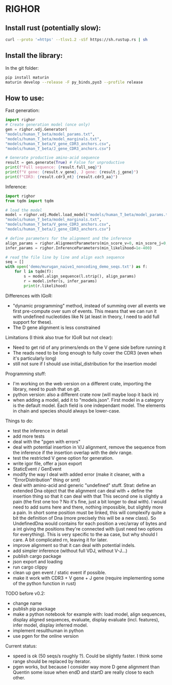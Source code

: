 # RIGHOR

Install rust (potentially slow):
--------------------------------

``` sh
curl --proto '=https' --tlsv1.2 -sSf https://sh.rustup.rs | sh
```

Install the library:
--------------------

In the git folder:
``` sh
pip install maturin
maturin develop --release -F py_binds,pyo3 --profile release
```

How to use:
-----------

Fast generation:
```py
import righor
# Create generation model (once only)
gen = righor.vdj.Generator(
"models/human_T_beta/model_params.txt",
"models/human_T_beta/model_marginals.txt",
"models/human_T_beta/V_gene_CDR3_anchors.csv",
"models/human_T_beta/J_gene_CDR3_anchors.csv")

# Generate productive amino-acid sequence
result = gen.generate(True) # False for unproductive
print(f"Full sequence: {result.full_seq}")
print(f"V gene: {result.v_gene}, J gene: {result.j_gene}")
print(f"CDR3: {result.cdr3_nt} {result.cdr3_aa}")
```


Inference:
```py
import righor
from tqdm import tqdm

# load the model
model = righor.vdj.Model.load_model("models/human_T_beta/model_params.txt",
"models/human_T_beta/model_marginals.txt",
"models/human_T_beta/V_gene_CDR3_anchors.csv",
"models/human_T_beta/J_gene_CDR3_anchors.csv")

# define parameters for the alignment and the inference
align_params = righor.AlignmentParameters(min_score_v=0, min_score_j=0,max_error_d=100)
infer_params = righor.InferenceParameters(min_likelihood=1e-400)

# read the file line by line and align each sequence
seq = []
with open('demo/murugan_naive1_noncoding_demo_seqs.txt') as f:
    for l in tqdm(f):
        s = model.align_sequence(l.strip(), align_params)
        r = model.infer(s, infer_params)
        print(r.likelihood)
```


Differences with IGoR:
- "dynamic programming" method, instead of summing over all events we first pre-compute over sum of events. This means that we can run it with undefined nucleotides like N (at least in theory, I need to add full support for these).
- The D gene alignment is less constrained

Limitations (I think also true for IGoR but not clear):
- Need to get rid of any primers/ends on the V gene side before running it
- The reads need to be long enough to fully cover the CDR3 (even when it's particularly long)
- still not sure if I should use initial_distribution for the insertion model

Programming stuff:
- I'm working on the web version on a different crate, importing the library, need to push that on git.
- python version: also a different crate now (will maybe loop it back in)
- when adding a model, add it to "models.json". First model in a category is the default model. Each field is one independant model. The elements in chain and species should always be lower-case.


Things to do:
- test the inference in detail
- add more tests
- deal with the "pgen with errors"
- deal with potential insertion in V/J alignment, remove the sequence from the inference if the insertion overlap with the delv range.
- test the restricted V gene option for generation.
- write igor file, offer a json export
- StaticEvent / GenEvent
- modify the way I deal with added error (make it cleaner, with a "ErrorDistribution" thing or smt)
- deal with amino-acid and generic "undefined" stuff.
Strat: define an extended Dna object that the alignment can deal with +
define the insertion thing so that it can deal with that
This second one is slightly a pain (the first one too ? No it's fine, just a bit longer to deal with).
I would need to add sums here and there, nothing impossible, but slightly more a pain. In short some position must be linked, this will complexify quite a bit the definition of Dna (more precisely this will be a new class). So
UndefinedDna would contains for each position a vec/array of bytes and a int giving the positions they're connected with  (just need two options for everything). This is very specific to the aa case, but why should I care. A bit complicated rn, leaving it for later.
- improve alignment so that it can deal with potential indels.
- add simpler inference (without full VDJ, without V-J...)
- publish cargo package
- json export and loading
- run cargo clippy
- clean up gen event / static event if possible.
- make it work with CDR3 + V gene + J gene (require implementing some of the python function in rust)


TODO before v0.2:
- change name
- publish pip package
- make a python notebook for example with: load model, align sequences, display aligned sequences, evaluate, display evaluate (incl. features), infer model, display inferred model.
- implement resulthuman in python
- use pgen for the online version








Current status:
- speed is ok (50 seqs/s roughly ?). Could be slightly faster. I think some range should be replaced by iterator.
- pgen works, but because I consider way more D gene alignment than Quentin some issue when endD and startD are really close to each other.
